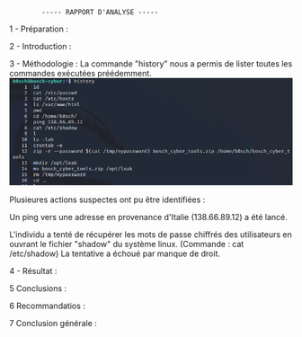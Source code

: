 			----- RAPPORT D'ANALYSE -----

1 - Préparation : 

2 - Introduction :

3 - Méthodologie : 
La commande "history" nous a permis de lister toutes les commandes exécutées préédemment.
![history](https://github.com/FlorentIZO/FORENSIC_TP_IZORCHE_FLORENT/blob/main/TP03/IMG/TP03-1.PNG "history")



Plusieures actions suspectes ont pu être identifiées :

Un ping vers une adresse en provenance d'Italie  (138.66.89.12) a été lancé.

L'individu a tenté de récupérer les mots de passe chiffrés des utilisateurs en ouvrant le fichier "shadow" du système linux. (Commande : cat /etc/shadow)
La tentative a échoué par manque de droit.



4 - Résultat : 

5 Conclusions :

6 Recommandatios : 

7 Conclusion générale :
